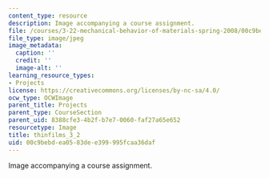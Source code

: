 ```yaml
---
content_type: resource
description: Image accompanying a course assignment.
file: /courses/3-22-mechanical-behavior-of-materials-spring-2008/00c9bebdea0583dee399995fcaa36daf_thinfilms_3_2.jpg
file_type: image/jpeg
image_metadata:
  caption: ''
  credit: ''
  image-alt: ''
learning_resource_types:
- Projects
license: https://creativecommons.org/licenses/by-nc-sa/4.0/
ocw_type: OCWImage
parent_title: Projects
parent_type: CourseSection
parent_uid: 8388cfe3-4b2f-b7e7-0060-faf27a65e652
resourcetype: Image
title: thinfilms_3_2
uid: 00c9bebd-ea05-83de-e399-995fcaa36daf
---
```

Image accompanying a course assignment.